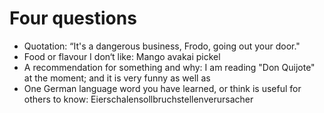# Four questions

- Quotation: “It's a dangerous business, Frodo, going out your door."
- Food or flavour I don‘t like: Mango avakai pickel
- A recommendation for something and why: I am reading "Don Quijote" at the moment; and it is very funny as well as   
- One German language word you have learned, or think is useful for others to know: Eierschalensollbruchstellenverursacher
